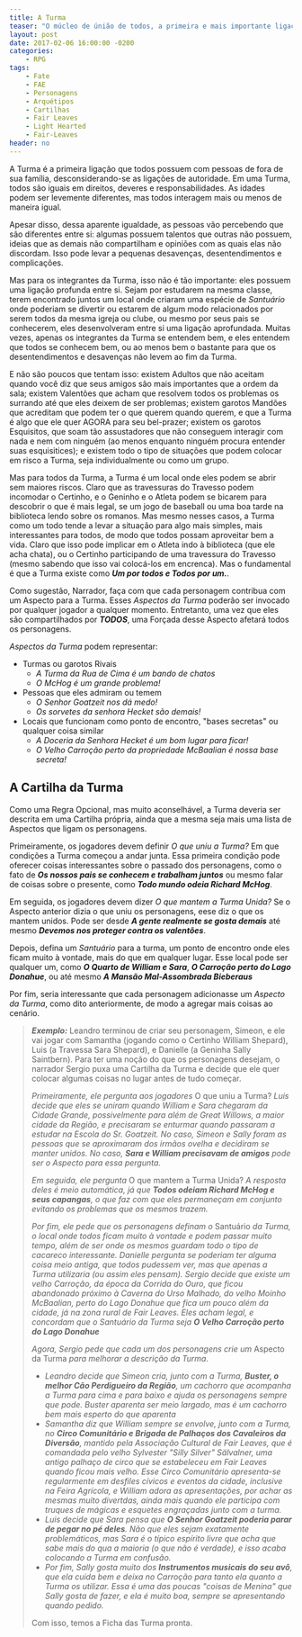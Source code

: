 ```yaml
---
title: A Turma
teaser: "O múcleo de únião de todos, a primeira e mais importante ligação entre todos"
layout: post
date: 2017-02-06 16:00:00 -0200
categories: 
    - RPG
tags:
    - Fate
    - FAE
    - Personagens
    - Arquétipos
    - Cartilhas
    - Fair Leaves
    - Light Hearted
    - Fair-Leaves
header: no
---
```


A Turma é a primeira ligação que todos possuem com pessoas de fora de sua família, desconsiderando-se as ligações de autoridade. Em uma Turma, todos são iguais em direitos, deveres e responsabilidades. As idades podem ser levemente diferentes, mas todos interagem mais ou menos de maneira igual.

Apesar disso, dessa aparente igualdade, as pessoas vão percebendo que são diferentes entre si: algumas possuem talentos que outras não possuem, ideias que as demais não compartilham e opiniões  com as quais elas não discordam. Isso pode levar a pequenas desavenças, desentendimentos e complicações. 

Mas para os integrantes da Turma, isso não é tão importante: eles possuem uma ligação profunda entre si. Sejam por estudarem na mesma classe, terem encontrado juntos um local onde criaram uma espécie de _Santuário_ onde poderiam se divertir ou estarem de algum modo relacionados por serem todos da mesma igreja ou clube, ou mesmo por seus pais se conhecerem, eles desenvolveram entre si uma ligação aprofundada. Muitas vezes, apenas os integrantes da Turma se entendem bem, e eles entendem que todos se conhecem bem, ou ao menos bem o bastante para que os desentendimentos e desavenças não levem ao fim da Turma.

E não são poucos que tentam isso: existem Adultos que não aceitam quando você diz que seus amigos são mais importantes que a ordem da sala; existem Valentões que acham que resolvem todos os problemas os surrando até que eles deixem de ser problemas; existem garotos Mandões que acreditam que podem ter o que querem quando querem, e que a Turma é algo que ele quer AGORA para seu bel-prazer; existem os garotos Esquisitos, que soam tão assustadores que não conseguem interagir com nada e nem com ninguém (ao menos enquanto ninguém procura entender suas esquisitices); e existem todo o tipo de situações que podem colocar em risco a Turma, seja individualmente ou como um grupo.

Mas para todos da Turma, a Turma é um local onde eles podem se abrir sem maiores riscos. Claro que as travessuras do Travesso podem incomodar o Certinho, e o Geninho e o Atleta podem se bicarem para descobrir o que é mais legal, se um jogo de baseball ou uma boa tarde na biblioteca lendo sobre os romanos. Mas mesmo nesses casos, a Turma como um todo tende a levar a situação para algo mais simples, mais interessantes para todos, de modo que todos possam aproveitar bem a vida. Claro que isso pode implicar em o Atleta indo à biblioteca (que ele acha chata), ou o Certinho participando de uma travessura do Travesso (mesmo sabendo que isso vai colocá-los em encrenca). Mas o fundamental é que a Turma existe como ___Um por todos e Todos por um.___.

Como sugestão, Narrador, faça com que cada personagem contribua com um Aspecto para a Turma. Esses _Aspectos da Turma_ poderão ser invocado por qualquer jogador a qualquer momento. Entretanto, uma vez que eles são compartilhados por ___TODOS___, uma Forçada desse Aspecto afetará todos os personagens. 

_Aspectos da Turma_ podem representar:

+ Turmas ou garotos Rivais
	+ _A Turma da Rua de Cima é um bando de chatos_
	+ _O McHog é um grande problema!_
+ Pessoas que eles admiram ou temem
	+ _O Senhor Goatzeit nos dá medo!_
	+ _Os sorvetes da senhora Hecket são demais!_
+ Locais que funcionam como ponto de encontro, "bases secretas" ou qualquer coisa similar
	+ _A Doceria da Senhora Hecket é um bom lugar para ficar!_
	+ _O Velho Carroção perto da propriedade McBaalian é nossa base secreta!_

## A Cartilha da Turma

Como uma Regra Opcional, mas muito aconselhável, a Turma deveria ser descrita em uma Cartilha própria, ainda que a mesma seja mais uma lista de Aspectos que ligam os personagens.

Primeiramente, os jogadores devem definir _O que uniu a Turma?_ Em que condições a Turma começou a andar junta. Essa primeira condição pode oferecer coisas interessantes sobre o passado dos personagens, como o fato de ___Os nossos pais se conhecem e trabalham juntos___ ou mesmo falar de coisas sobre o presente, como ___Todo mundo odeia Richard McHog___.

Em seguida, os jogadores devem dizer _O que mantem a Turma Unida?_ Se o Aspecto anterior dizia o que uniu os personagens, eese diz o que os mantem unidos. Pode ser desde ___A gente realmente se gosta demais___ até mesmo ___Devemos nos proteger contra os valentões___.

Depois, defina um _Santuário_ para a turma, um ponto de encontro onde eles ficam muito à vontade, mais do que em qualquer lugar. Esse local pode ser qualquer um, como ___O Quarto de William e Sara___, ___O Carroção perto do Lago Donahue___, ou até mesmo ___A Mansão Mal-Assombrada Bieberaus___

Por fim, seria interessante que cada personagem adicionasse um _Aspecto da Turma_, como dito anteriormente, de modo a agregar mais coisas ao cenário.

> ___Exemplo:___ Leandro terminou de criar seu personagem, Simeon, e ele vai jogar com Samantha (jogando como o Certinho William Shepard), Luis (a Travessa Sara Shepard), e Danielle (a Geninha Sally Saintbern). Para ter uma noção do que os personagens desejam, o narrador Sergio puxa uma Cartilha da Turma e decide que ele quer colocar algumas coisas no lugar antes de tudo começar.
>
> _Primeiramente, ele pergunta aos jogadores_ O que uniu a Turma? _Luis decide que eles se uniram quando William e Sara chegaram da Cidade Grande, possivelmente para além de Great Willows, a maior cidade da Região, e precisaram se enturmar quando passaram a estudar na Escola do Sr. Goatzeit. No caso, Simeon e Sally foram as pessoas que se aproximaram dos irmãos ovelha e decidiram se manter unidos. No caso, **Sara e William precisavam de amigos** pode ser o Aspecto para essa pergunta._
>
> _Em seguida, ele pergunta_ O que mantem a Turma Unida? _A resposta deles é meio automática, já que **Todos odeiam Richard McHog e seus capangas**, o que faz com que eles permaneçam em conjunto evitando os problemas que os mesmos trazem._
>
> _Por fim, ele pede que os personagens definam o_ Santuário _da Turma, o local onde todos ficam muito à vontade e podem passar muito tempo, além de ser onde os mesmos guardam todo o tipo de cacareco interessante. Danielle pergunta se poderiam ter alguma coisa meio antiga, que todos pudessem ver, mas que apenas a Turma utilizaria (ou assim eles pensam). Sergio decide que existe um velho Carroção, da época da Corrida do Ouro, que ficou abandonado próximo à Caverna do Urso Malhado, do velho Moinho McBaalian, perto do Lago Donahue que fica um pouco além da cidade, já na zona rural de Fair Leaves. Eles acham legal, e concordam que o Santuário da Turma seja **O Velho Carroção perto do Lago Donahue**_
>
> _Agora, Sergio pede que cada um dos personagens crie um_ Aspecto da Turma _para melhorar a descrição da Turma._
>
> + _Leandro decide que Simeon cria, junto com a Turma, **Buster, o melhor Cão Perdigueiro da Região**, um cachorro que acompanha a Turma para cima e para baixo e ajuda os personagens sempre que pode. Buster aparenta ser meio largado, mas é um cachorro bem mais esperto do que aparenta_
> + _Samantha diz que William sempre se envolve, junto com a Turma, no **Circo Comunitário e Brigada de Palhaços dos Cavaleiros da Diversão**, mantido pela Associação Cultural de Fair Leaves, que é comandada pelo velho Sylvester "Silly Silver" Sälvalner, uma antigo palhaço de circo que se estabeleceu em Fair Leaves quando ficou mais velho. Esse Circo Comunitário apresenta-se regularmente em desfiles cívicos e eventos da cidade, inclusive na Feira Agrícola, e William adora as apresentações, por achar as mesmas muito divertdas, ainda mais quando ele participa com truques de mágicas e esquetes engraçadas junto com a turma._
> + _Luis decide que Sara pensa que **O Senhor Goatzeit poderia parar de pegar no pé deles**. Não que eles sejam exatamente problemáticos, mas Sara é o típico espírito livre que acha que sabe mais do qua a maioria (o que não é verdade), e isso acaba colocando a Turma em confusão._
> + _Por fim, Sally gosta muito dos **Instrumentos musicais do seu avô**, que ela cuida bem e deixa no Carroção para tanto ela quanto a Turma os utilizar. Essa é uma das poucas "coisas de Menina" que Sally gosta de fazer, e ela é muito boa, sempre se apresentando quando pedido._
>
> Com isso, temos a Ficha das Turma pronta.

